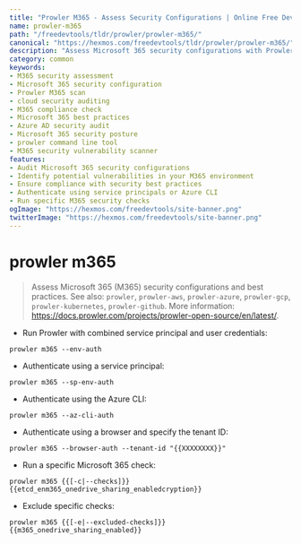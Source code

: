 ```yaml
---
title: "Prowler M365 - Assess Security Configurations | Online Free DevTools by Hexmos"
name: prowler-m365
path: "/freedevtools/tldr/prowler/prowler-m365/"
canonical: "https://hexmos.com/freedevtools/tldr/prowler/prowler-m365/"
description: "Assess Microsoft 365 security configurations with Prowler M365. Identify vulnerabilities and ensure best practices using this command-line tool. Free online tool, no registration required."
category: common
keywords:
- M365 security assessment
- Microsoft 365 security configuration
- Prowler M365 scan
- cloud security auditing
- M365 compliance check
- Microsoft 365 best practices
- Azure AD security audit
- Microsoft 365 security posture
- prowler command line tool
- M365 security vulnerability scanner
features:
- Audit Microsoft 365 security configurations
- Identify potential vulnerabilities in your M365 environment
- Ensure compliance with security best practices
- Authenticate using service principals or Azure CLI
- Run specific M365 security checks
ogImage: "https://hexmos.com/freedevtools/site-banner.png"
twitterImage: "https://hexmos.com/freedevtools/site-banner.png"
---
```


# prowler m365

> Assess Microsoft 365 (M365) security configurations and best practices.
> See also: `prowler`, `prowler-aws`, `prowler-azure`, `prowler-gcp`, `prowler-kubernetes`, `prowler-github`.
> More information: <https://docs.prowler.com/projects/prowler-open-source/en/latest/>.

- Run Prowler with combined service principal and user credentials:

`prowler m365 --env-auth`

- Authenticate using a service principal:

`prowler m365 --sp-env-auth`

- Authenticate using the Azure CLI:

`prowler m365 --az-cli-auth`

- Authenticate using a browser and specify the tenant ID:

`prowler m365 --browser-auth --tenant-id "{{XXXXXXXX}}"`

- Run a specific Microsoft 365 check:

`prowler m365 {{[-c|--checks]}} {{etcd_enm365_onedrive_sharing_enabledcryption}}`

- Exclude specific checks:

`prowler m365 {{[-e|--excluded-checks]}} {{m365_onedrive_sharing_enabled}}`
